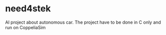 # need4stek
AI project about autonomous car. The project have to be done in C only and run on CoppeliaSim
